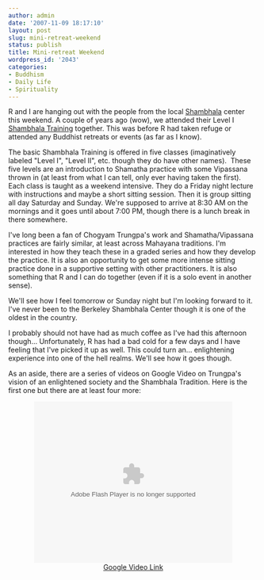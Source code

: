 ```yaml
---
author: admin
date: '2007-11-09 18:17:10'
layout: post
slug: mini-retreat-weekend
status: publish
title: Mini-retreat Weekend
wordpress_id: '2043'
categories:
- Buddhism
- Daily Life
- Spirituality
---
```

R and I are hanging out with the people from the local <a href="http://www.shambhala.org/">Shambhala</a> center this weekend. A couple of years ago (wow), we attended their Level I <a href="http://www.shambhala.org/shambhala-training.php">Shambhala Training</a> together. This was before R had taken refuge or attended any Buddhist retreats or events (as far as I know).

The basic Shambhala Training is offered in five classes (imaginatively labeled "Level I", "Level II", etc. though they do have other names).  These five levels are an introduction to Shamatha practice with some Vipassana thrown in (at least from what I can tell, only ever having taken the first). Each class is taught as a weekend intensive. They do a Friday night lecture with instructions and maybe a short sitting session. Then it is group sitting all day Saturday and Sunday. We're supposed to arrive at 8:30 AM on the mornings and it goes until about 7:00 PM, though there is a lunch break in there somewhere.

I've long been a fan of Chogyam Trungpa's work and Shamatha/Vipassana practices are fairly similar, at least across Mahayana traditions. I'm interested in how they teach these in a graded series and how they develop the practice. It is also an opportunity to get some more intense sitting practice done in a supportive setting with other practitioners. It is also something that R and I can do together (even if it is a solo event in another sense).

We'll see how I feel tomorrow or Sunday night but I'm looking forward to it. I've never been to the Berkeley Shambhala Center though it is one of the oldest in the country.

I probably should not have had as much coffee as I've had this afternoon though...  Unfortunately, R has had a bad cold for a few days and I have  feeling that I've picked it up as well. This could turn an... enlightening experience into one of the hell realms. We'll see how it goes though.

As an aside, there are a series of videos on Google Video on Trungpa's vision of an enlightened society and the Shambhala Tradition. Here is the first one but there are at least four more:

<div align="center"><lj-embed><embed style="width:400px; height:326px;" id="VideoPlayback" type="application/x-shockwave-flash" src="http://video.google.com/googleplayer.swf?docId=-4042924371389663223&hl=en" flashvars=""> </embed></object></lj-embed><br><a href="http://video.google.com/videoplay?docid=-4042924371389663223&q=trungpa&pr=goog-sl">Google Video Link</a></div>
